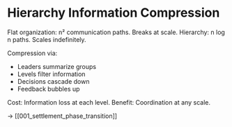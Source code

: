# Hierarchy Information Compression

Flat organization: n² communication paths. Breaks at scale.
Hierarchy: n log n paths. Scales indefinitely.

Compression via:
- Leaders summarize groups
- Levels filter information
- Decisions cascade down
- Feedback bubbles up

Cost: Information loss at each level.
Benefit: Coordination at any scale.

→ [[001_settlement_phase_transition]]